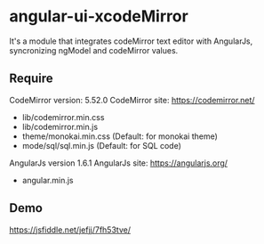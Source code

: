 # angular-ui-xcodeMirror
It's a module that integrates codeMirror text editor with AngularJs, syncronizing ngModel and codeMirror values.

## Require

CodeMirror version: 5.52.0
CodeMirror site: https://codemirror.net/
- lib/codemirror.min.css
- lib/codemirror.min.js
- theme/monokai.min.css (Default: for monokai theme)
- mode/sql/sql.min.js (Default: for SQL code)

AngularJs version 1.6.1
AngularJs site: https://angularjs.org/
- angular.min.js

## Demo
https://jsfiddle.net/jefjj/7fh53tve/
